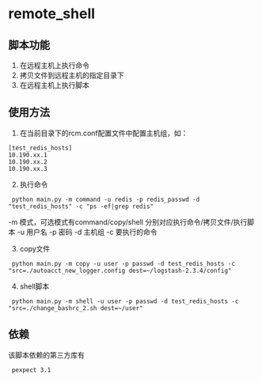 # remote_shell
## 脚本功能
1. 在远程主机上执行命令
2. 拷贝文件到远程主机的指定目录下
3. 在远程主机上执行脚本

## 使用方法
1. 在当前目录下的rcm.conf配置文件中配置主机组，如：
  ```shell
  [test_redis_hosts]
  10.190.xx.1
  10.190.xx.2
  10.190.xx.3
  ```
2. 执行命令
  ```shell
   python main.py -m command -u redis -p redis_passwd -d "test_redis_hosts" -c "ps -ef|grep redis"
  ```
  
  -m 模式，可选模式有command/copy/shell 分别对应执行命令/拷贝文件/执行脚本
  -u 用户名
  -p 密码
  -d 主机组
  -c 要执行的命令
  
 3. copy文件
  ```shell
   python main.py -m copy -u user -p passwd -d test_redis_hosts -c "src=./autoacct_new_logger.config dest=~/logstash-2.3.4/config"
  ```
  
 4. shell脚本
  ```shell
   python main.py -m shell -u user -p passwd -d test_redis_hosts -c "src=./change_bashrc_2.sh dest=~/user"
  ```
  
## 依赖
  该脚本依赖的第三方库有
  ```shell
   pexpect 3.1
  ```
  

